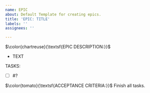 ```yaml
---
name: EPIC
about: Default Template for creating epics.
title: 'EPIC: TITLE'
labels: ''
assignees: ''

---
```


$\color{chartreuse}{\textsf{EPIC DESCRIPTION:}}$

* TEXT

TASKS:
* [ ] #?


$\color{tomato}{\textsf{ACCEPTANCE CRITERIA:}}$ Finish all tasks.
